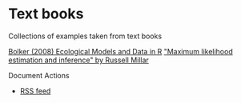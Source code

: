 #  Text books

Collections of examples taken from text books

[Bolker (2008) Ecological Models and Data in R][1]
["Maximum likelihood estimation and inference" by Russell Millar][2]

Document Actions

* [RSS feed][3]

[1]: text-books/bolker-2008-ecological-models-and-data-in-r.html
[2]: text-books/maximum-likelihood-estimation-and-inference-by-russell-millar.html
[3]: text-books/RSS ""
